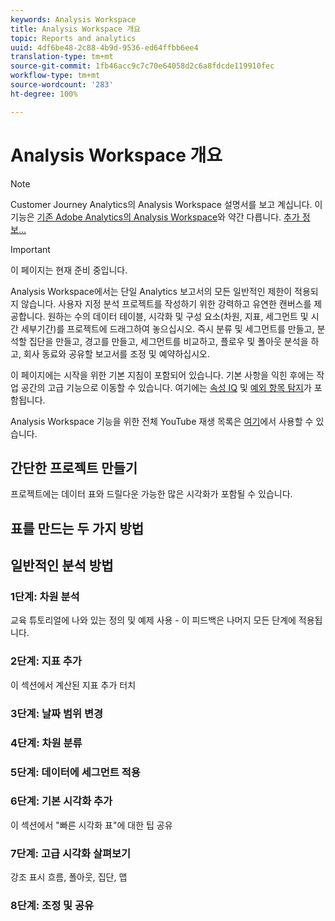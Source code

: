 ```yaml
---
keywords: Analysis Workspace
title: Analysis Workspace 개요
topic: Reports and analytics
uuid: 4df6be48-2c88-4b9d-9536-ed64ffbb6ee4
translation-type: tm+mt
source-git-commit: 1fb46acc9c7c70e64058d2c6a8fdcde119910fec
workflow-type: tm+mt
source-wordcount: '283'
ht-degree: 100%

---
```



# Analysis Workspace 개요

>[!NOTE]
>
>Customer Journey Analytics의 Analysis Workspace 설명서를 보고 계십니다. 이 기능은 [기존 Adobe Analytics의 Analysis Workspace](https://docs.adobe.com/content/help/ko-KR/analytics/analyze/analysis-workspace/home.html)와 약간 다릅니다. [추가 정보...](/help/getting-started/cja-aa.md)

>[!IMPORTANT]
>
>이 페이지는 현재 준비 중입니다.

Analysis Workspace에서는 단일 Analytics 보고서의 모든 일반적인 제한이 적용되지 않습니다. 사용자 지정 분석 프로젝트를 작성하기 위한 강력하고 유연한 캔버스를 제공합니다. 원하는 수의 데이터 테이블, 시각화 및 구성 요소(차원, 지표, 세그먼트 및 시간 세부기간)를 프로젝트에 드래그하여 놓으십시오. 즉시 분류 및 세그먼트를 만들고, 분석할 집단을 만들고, 경고를 만들고, 세그먼트를 비교하고, 플로우 및 폴아웃 분석을 하고, 회사 동료와 공유할 보고서를 조정 및 예약하십시오.

이 페이지에는 시작을 위한 기본 지침이 포함되어 있습니다. 기본 사항을 익힌 후에는 작업 공간의 고급 기능으로 이동할 수 있습니다. 여기에는 [속성 IQ](/help/analysis-workspace/attribution/overview.md) 및 [예외 항목 탐지](/help/analysis-workspace/virtual-analyst/c-anomaly-detection/anomaly-detection.md)가 포함됩니다.

Analysis Workspace 기능을 위한 전체 YouTube 재생 목록은 [여기](https://www.youtube.com/channel/UC8I6bqCk7gO6YdoMz6W5fvw/playlists?view=50&amp;sort=dd&amp;shelf_id=7)에서 사용할 수 있습니다.

## 간단한 프로젝트 만들기

프로젝트에는 데이터 표와 드릴다운 가능한 많은 시각화가 포함될 수 있습니다.


## 표를 만드는 두 가지 방법

## 일반적인 분석 방법

### 1단계: 차원 분석

교육 튜토리얼에 나와 있는 정의 및 예제 사용 - 이 피드백은 나머지 모든 단계에 적용됩니다.

### 2단계: 지표 추가

이 섹션에서 계산된 지표 추가 터치

### 3단계: 날짜 범위 변경

### 4단계: 차원 분류

### 5단계: 데이터에 세그먼트 적용

### 6단계: 기본 시각화 추가

이 섹션에서 &quot;빠른 시각화 표&quot;에 대한 팁 공유

### 7단계: 고급 시각화 살펴보기

강조 표시 흐름, 폴아웃, 집단, 맵

### 8단계: 조정 및 공유

